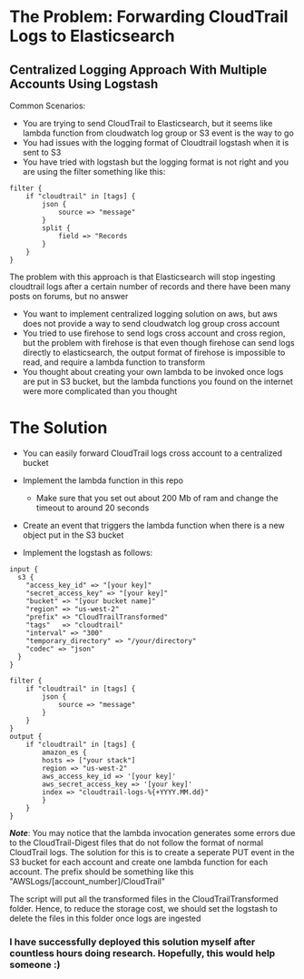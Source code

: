 # The Problem: Forwarding CloudTrail Logs to Elasticsearch 
## Centralized Logging Approach With Multiple Accounts Using Logstash

Common Scenarios:

* You are trying to send CloudTrail to Elasticsearch, but it seems like lambda function from cloudwatch log group or S3 event is the way to go
* You had issues with the logging format of Cloudtrail logstash when it is sent to S3
* You have tried with logstash but the logging format is not right and you are using the filter something like this:
```
filter {
    if "cloudtrail" in [tags] {
        json {
            source => "message"
        }
        split {
            field => "Records
        }
    }
}
```
The problem with this approach is that Elasticsearch will stop ingesting cloudtrail logs after a certain number of records and there have been many posts on forums, but no answer
* You want to implement centralized logging solution on aws, but aws does not provide a way to send cloudwatch log group cross account
* You tried to use firehose to send logs cross account and cross region, but the problem with firehose is that even though firehose can send logs directly to elasticsearch, the output format of firehose is impossible to read, and require a lambda function to transform
* You thought about creating your own lambda to be invoked once logs are put in S3 bucket, but the lambda functions you found on the internet were more complicated than you thought

# The Solution

* You can easily forward CloudTrail logs cross account to a centralized bucket
* Implement the lambda function in this repo
    
    * Make sure that you set out about 200 Mb of ram and change the timeout to around 20 seconds

* Create an event that triggers the lambda function when there is a new object put in the S3 bucket
* Implement the logstash as follows:

```
input {
  s3 {
    "access_key_id" => "[your key]"
    "secret_access_key" => "[your key]"
    "bucket" => "[your bucket name]"
    "region" => "us-west-2"
    "prefix" => "CloudTrailTransformed"
    "tags"   => "cloudtrail"
    "interval" => "300"
    "temporary_directory" => "/your/directory"
    "codec" => "json"
  }
}

filter {
    if "cloudtrail" in [tags] {
        json {
            source => "message"
        }
    }
}
output {
    if "cloudtrail" in [tags] {
        amazon_es {
        hosts => ["your stack"]
        region => "us-west-2"
        aws_access_key_id => '[your key]'
        aws_secret_access_key => '[your key]'
        index => "cloudtrail-logs-%{+YYYY.MM.dd}"
        }
    }
}
```

**_Note_**: You may notice that the lambda invocation generates some errors due to the CloudTrail-Digest files that do not follow the format of normal CloudTrail logs. The solution for this is to create a seperate PUT event in the S3 bucket for each account and create one lambda function for each account. The prefix should be something like this "AWSLogs/[account_number]/CloudTrail"

The script will put all the transformed files in the CloudTrailTransformed folder. Hence, to reduce the storage cost, we should set the logstash to delete the files in this folder once logs are ingested

### I have successfully deployed this solution myself after countless hours doing research. Hopefully, this would help someone :)

